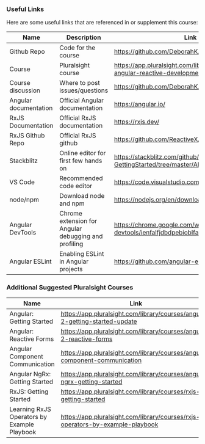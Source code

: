 ### Useful Links

Here are some useful links that are referenced in or supplement this course:

| Name | Description | Link |
| ---- | ----------- | ---- |
| Github Repo | Code for the course | https://github.com/DeborahK/Angular-RxJS
| Course | Pluralsight course | https://app.pluralsight.com/library/courses/rxjs-angular-reactive-development
| Course discussion | Where to post issues/questions | https://github.com/DeborahK/Angular-RxJS/issues
| Angular documentation | Official Angular documentation | https://angular.io/
| RxJS Documentation | Official RxJS documentation | https://rxjs.dev/
| RxJS Github Repo | Official RxJS github | https://github.com/ReactiveX/rxjs/
| Stackblitz | Online editor for first few hands on | https://stackblitz.com/github/DeborahK/Angular-GettingStarted/tree/master/APM-Start
| VS Code | Recommended code editor | https://code.visualstudio.com/
| node/npm | Download node and npm | https://nodejs.org/en/download
| Angular DevTools | Chrome extension for Angular debugging and profiling | https://chrome.google.com/webstore/detail/angular-devtools/ienfalfjdbdpebioblfackkekamfmbnh
| Angular ESLint | Enabling ESLint in Angular projects | https://github.com/angular-eslint/angular-eslint

### Additional Suggested Pluralsight Courses

| Name |  Link |
| ---- | ----- |
| Angular: Getting Started | https://app.pluralsight.com/library/courses/angular-2-getting-started-update
| Angular: Reactive Forms | https://app.pluralsight.com/library/courses/angular-2-reactive-forms
| Angular Component Communication | https://app.pluralsight.com/library/courses/angular-component-communication
| Angular NgRx: Getting Started | https://app.pluralsight.com/library/courses/angular-ngrx-getting-started
| RxJS: Getting Started | https://app.pluralsight.com/library/courses/rxjs-getting-started
| Learning RxJS Operators by Example Playbook | https://app.pluralsight.com/library/courses/rxjs-operators-by-example-playbook
